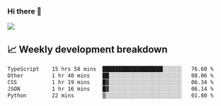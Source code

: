 ### Hi there 👋
<img align="center" src="https://github-readme-stats.vercel.app/api?username=Tumao727&show_icons=true&hide_title=true&theme=dracula" />


## 📈 Weekly development breakdown
<!--START_SECTION:waka-->

```txt
TypeScript    15 hrs 58 mins  ███████████████████░░░░░░   76.60 %
Other         1 hr 40 mins    ██░░░░░░░░░░░░░░░░░░░░░░░   08.06 %
CSS           1 hr 19 mins    █▓░░░░░░░░░░░░░░░░░░░░░░░   06.34 %
JSON          1 hr 16 mins    █▓░░░░░░░░░░░░░░░░░░░░░░░   06.14 %
Python        22 mins         ▒░░░░░░░░░░░░░░░░░░░░░░░░   01.80 %
```

<!--END_SECTION:waka-->